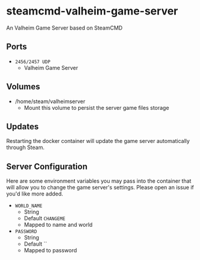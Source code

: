 # steamcmd-valheim-game-server
An Valheim Game Server based on SteamCMD

## Ports 
- `2456/2457 UDP`
  - Valheim Game Server

## Volumes
- /home/steam/valheimserver
  - Mount this volume to persist the server game files storage

## Updates
Restarting the docker container will update the game server automatically through Steam.

## Server Configuration
Here are some environment variables you may pass into the container that will allow you to change the game server's settings. Please open an issue if you'd like more added.

- `WORLD_NAME` 
  - String
  - Default `CHANGEME`
  - Mapped to name and world
- `PASSWORD` 
  - String
  - Default ``
  - Mapped to password